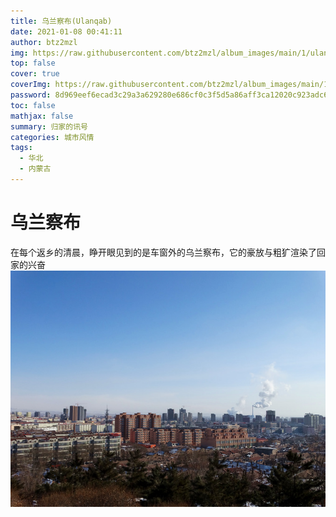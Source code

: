 ```yaml
---
title: 乌兰察布(Ulanqab)
date: 2021-01-08 00:41:11
author: btz2mzl
img: https://raw.githubusercontent.com/btz2mzl/album_images/main/1/ulanqab_1.jpg
top: false
cover: true
coverImg: https://raw.githubusercontent.com/btz2mzl/album_images/main/1/ulanqab_1.jpg
password: 8d969eef6ecad3c29a3a629280e686cf0c3f5d5a86aff3ca12020c923adc6c92
toc: false
mathjax: false
summary: 归家的讯号
categories: 城市风情
tags:
  - 华北
  - 内蒙古
---
```

# 乌兰察布
在每个返乡的清晨，睁开眼见到的是车窗外的乌兰察布，它的豪放与粗犷渲染了回家的兴奋
![老虎山上眺望鳞次栉比的集宁城区](https://raw.githubusercontent.com/btz2mzl/album_images/main/1/ulanqab_1.jpg)